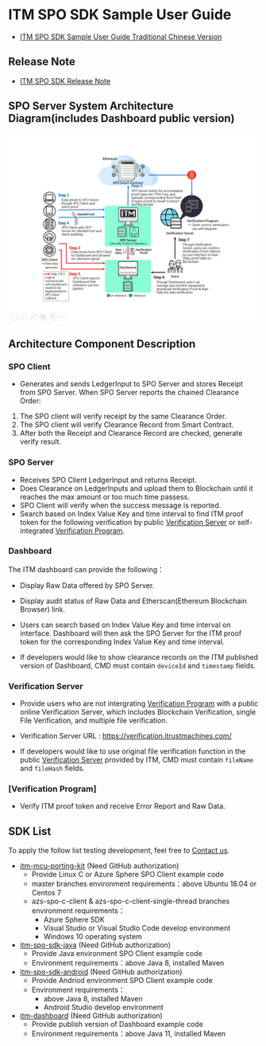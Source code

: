 # ITM SPO SDK Sample User Guide

- [ITM SPO SDK Sample User Guide Traditional Chinese Version](./README_zh.md)

## Release Note

- [ITM SPO SDK Release Note](./doc/ReleaseNote.md)

## SPO Server System Architecture Diagram(includes Dashboard public version)

![SPO Server System Architecture Diagram](./doc/SPO-Server-System-Architecture-Diagram_en.png)

## Architecture Component Description

### SPO Client

- Generates and sends LedgerInput to SPO Server and stores Receipt from SPO Server.
When SPO Server reports the chained Clearance Order:
1. The SPO client will verify receipt by the same Clearance Order. 
2. The SPO client will verify Clearance Record from Smart Contract. 
3. After both the Receipt and Clearance Record are checked, generate verify result.

### SPO Server

- Receives SPO Client LedgerInput and returns Receipt.
- Does Clearance on LedgerInputs and upload them to Blockchain until it reaches the max amount or too much time passess. 
- SPO Client will verify when the success message is reported.
- Search based on Index Value Key and time interval to find ITM proof token for the following verification 
by public [Verification Server](https://verification.itrustmachines.com/) or 
self-integrated [Verification Program](https://github.com/itrustmachines/spo-verification-program).

### Dashboard

The ITM dashboard can provide the following：

- Display Raw Data offered by SPO Server.
- Display audit status of Raw Data and Etherscan(Ethereum Blockchain Browser) link.
- Users can search based on Index Value Key and time interval on interface. Dashboard will then ask the SPO Server for the ITM proof token for the corresponding Index Value Key and time interval.

- If developers would like to show clearance records on the ITM published version of Dashboard, CMD must contain `deviceId` and `timestamp` fields.

### Verification Server

- Provide users who are not intergrating [Verification Program](https://github.com/itrustmachines/spo-verification-program) with a public online Verification Server, which includes Blockchain Verification, single File Verification, and multiple file verification.
- Verification Server URL : https://verification.itrustmachines.com/

- If developers would like to use original file verification function in the public [Verification Server](https://verification.itrustmachines.com/) provided by ITM, CMD must contain `fileName` and `fileHash` fields.

### [Verification Program]

- Verify ITM proof token and receive Error Report and Raw Data.

## SDK List

To apply the follow list testing development, feel free to [Contact us](https://itrustmachines.com/).

- [itm-mcu-porting-kit](https://github.com/itrustmachines/itm-mcu-porting-kit) (Need GitHub authorization)
  - Provide Linux C or Azure Sphere SPO Client example code
  - master branches environment requirements：above Ubuntu 18.04 or Centos 7
  - azs-spo-c-client & azs-spo-c-client-single-thread branches environment requirements：
    - Azure Sphere SDK
    - Visual Studio or Visual Studio Code develop environment
    - Windows 10 operating system
- [itm-spo-sdk-java](https://github.com/itrustmachines/itm-spo-sdk-java) (Need GitHub authorization)
  - Provide Java environment SPO Client example code
  - Environment requirements：above Java 8, installed Maven
- [itm-spo-sdk-android](https://github.com/itrustmachines/itm-spo-sdk-android) (Need GitHub authorization)
  - Provide Andriod environment SPO Client example code
  - Environment requirements：
    - above Java 8, installed Maven
    - Android Studio develop environment
- [itm-dashboard](https://github.com/itrustmachines/itm-dashboard) (Need GitHub authorization)
  - Provide publish version of Dashboard example code
  - Environment requirements：above Java 11, installed Maven
